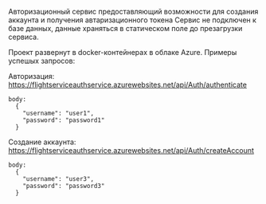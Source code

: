 Авторизационный сервис предоставляющий возможности для создания аккаунта и получения автаризационного токена
Сервис не подключен к базе данных, данные храняться в статическом поле до презагрузки сервиса.

Проект развернут в docker-контейнерах в облаке Azure. Примеры успешых запросов:

Авторизация: https://flightserviceauthservice.azurewebsites.net/api/Auth/authenticate 
```
body:
  {
    "username": "user1",
    "password": "password1"
  }
```
Создание аккаунта: https://flightserviceauthservice.azurewebsites.net/api/Auth/createAccount 
```
body:
  {
    "username": "user3",
    "password": "password3"
  }
```
